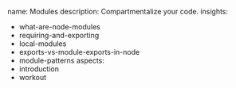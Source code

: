 name: Modules
description: Compartmentalize your code.
insights:
  - what-are-node-modules
  - requiring-and-exporting
  - local-modules
  - exports-vs-module-exports-in-node
  - module-patterns
aspects:
  - introduction
  - workout
 
